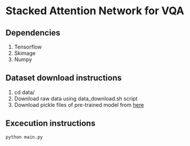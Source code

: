 # Stacked Attention Network for VQA

## Dependencies
1. Tensorflow
2. Skimage
3. Numpy

## Dataset download instructions
1. cd data/
1. Download raw data using data_download.sh script
2. Download pickle files of pre-trained model from [here](https://drive.google.com/drive/folders/0BzPcu5uhlGR3Z2tQUmhEQ1ZUSG8?usp=sharing)

## Excecution instructions
```
python main.py
```

